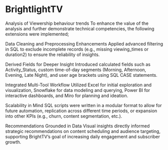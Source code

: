 # BrightlightTV
Analysis of Viewership behaviour trends
To enhance the value of the analysis and further demonstrate technical competencies, the following extensions were implemented;

Data Cleaning and Preprocessing Enhancements
Applied advanced filtering in SQL to exclude incomplete records (e.g., missing viewing_times or duration2) to ensure the reliability of insights.

Derived Fields for Deeper Insight
Introduced calculated fields such as Activity_Status, custom time-of-day segments (Morning, Afternoon, Evening, Late Night), and user age brackets using SQL CASE statements.

Integrated Multi-Tool Workflow
Utilized Excel for initial exploration and visualization, Snowflake for data modeling and querying, Power BI for interactive dashboards, and Miro for planning and ideation.

Scalability in Mind
SQL scripts were written in a modular format to allow for future automation, replication across different time periods, or expansion into other KPIs (e.g., churn, content segmentation, etc.).

Recommendations Grounded in Data
Visual insights directly informed strategic recommendations on content scheduling and audience targeting, supporting BrightTV’s goal of increasing daily engagement and subscriber growth.
